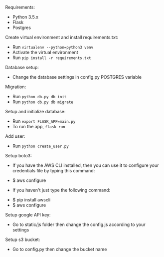 Requirements:
* Python 3.5.x
* Flask
* Postgres

Create virtual environment and install requirements.txt:
* Run `virtualenv --python=python3 venv`
* Activate the virtual environment
* Run `pip install -r requirements.txt`

Database setup:
* Change the database settings in config.py POSTGRES variable

Migration:
* Run `python db.py db init`
* Run `python db.py db migrate`

Setup and initialize database:
* Run `export FLASK_APP=main.py`
* To run the app, `flask run`

Add user:
* Run `python create_user.py`

Setup boto3:
* If you have the AWS CLI installed, then you can use it to configure your credentials file by typing this command:
- $ aws configure

* If you haven't just type the following command:
- $ pip install awscli
- $ aws configure


Setup google API key:
- Go to static/js folder then change the config.js according to your settings

Setup s3 bucket:
- Go to config.py then change the bucket name